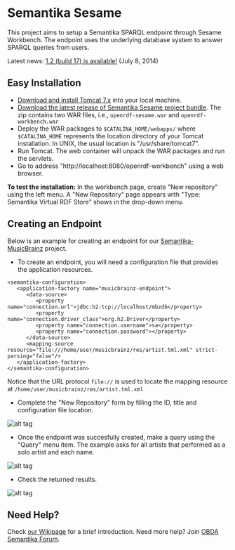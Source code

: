 Semantika Sesame
================

This project aims to setup a Semantika SPARQL endpoint through Sesame Workbench. The endpoint uses the underlying database system to answer SPARQL queries from users.

Latest news: [1.2 (build 17) is available!](https://github.com/obidea/semantika-sesame/releases/tag/v1.2_17) (July 8, 2014)

Easy Installation
-----------------

* [Download and install Tomcat 7.x](http://tomcat.apache.org/download-70.cgi) into your local machine.
* [Download the latest release of Semantika Sesame project bundle](https://github.com/obidea/semantika-sesame/releases). The zip contains two WAR files, i.e., `openrdf-sesame.war` and `openrdf-workbench.war`
* Deploy the WAR packages to `$CATALINA_HOME/webapps/` where `$CATALINA_HOME` represents the location directory of your
Tomcat installation. In UNIX, the usual location is "/usr/share/tomcat7".
* Run Tomcat. The web container will unpack the WAR packages and run the servlets.
* Go to address "http://localhost:8080/openrdf-workbench" using a web browser.

**To test the installation:** In the workbench page, create "New repository" using the left menu. A "New Repository"
page appears with "Type: Semantika Virtual RDF Store" shows in the drop-down menu.


Creating an Endpoint
--------------------

Below is an example for creating an endpoint for our [Semantika-MusicBrainz](https://github.com/obidea/semantika-musicbrainz) project.

* To create an endpoint, you will need a configuration file that provides the application resources.
```
<semantika-configuration>
   <application-factory name="musicbrainz-endpoint">
      <data-source>
         <property name="connection.url">jdbc:h2:tcp://localhost/mbzdb</property>
         <property name="connection.driver_class">org.h2.Driver</property>
         <property name="connection.username">sa</property>
         <property name="connection.password"></property>
      </data-source>
      <mapping-source resource="file:///home/user/musicbrainz/res/artist.tml.xml" strict-parsing="false"/>
   </application-factory>
</semantika-configuration>
```
Notice that the URL protocol `file://` is used to locate the mapping resource at `/home/user/musicbrainz/res/artist.tml.xml`

* Complete the "New Repository" form by filling the ID, title and configuration file location.

![alt tag](https://raw.githubusercontent.com/obidea/semantika-sesame/master/img/create-endpoint-1.png)

* Once the endpoint was succesfully created, make a query using the "Query" menu item. The example asks for all artists that performed as a solo artist and each name.

![alt tag](https://raw.githubusercontent.com/obidea/semantika-sesame/master/img/create-endpoint-2.png)

* Check the returned results.

![alt tag](https://raw.githubusercontent.com/obidea/semantika-sesame/master/img/create-endpoint-3.png)


Need Help?
----------

Check [our Wikipage](https://github.com/obidea/semantika-api/wiki) for a brief introduction.
Need more help? Join [OBDA Semantika Forum](https://groups.google.com/forum/#!forum/obda-semantika).
